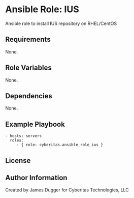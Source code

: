 Ansible Role: IUS
=========

Ansible role to install IUS repository on RHEL/CentOS

Requirements
------------

None.

Role Variables
--------------

None.

Dependencies
------------

None.

Example Playbook
----------------

    - hosts: servers
      roles:
         - { role: cyberitas.ansible_role_ius }

License
-------


Author Information
------------------

Created by James Dugger for Cyberitas Technologies, LLC
